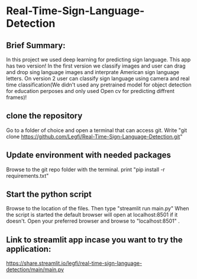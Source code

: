 # Real-Time-Sign-Language-Detection
## Brief Summary:

In this project we used deep learning for predicting sign language. 
This app has two version! In the first version we classify images and user can drag and drop sing language images and interprate
American sign language letters. 
On version 2 user can classify sign language using camera and real time classification(We didn't used any pretrained model for object detection
for education perposes and only used Open cv for predicting diffrent frames)! 

## clone the repository
Go to a folder of choice and open a terminal that can access git. Write "git clone https://github.com/Legfi/Real-Time-Sign-Language-Detection.git"
## Update environment with needed packages
Browse to the git repo folder with the terminal. print "pip install -r requirements.txt"

## Start the python script
Browse to the location of the files.
Then type "streamlit run main.py" When the script is started the default browser will open at localhost:8501 if it doesn't. Open your preferred browser and browse to "localhost:8501" .

## Link to streamlit app incase you want to try the application: 
https://share.streamlit.io/legfi/real-time-sign-language-detection/main/main.py
